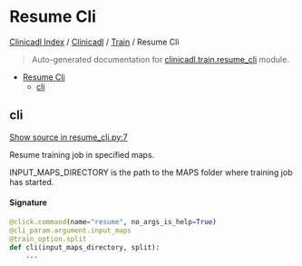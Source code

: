 # Resume Cli

[Clinicadl Index](../../README.md#clinicadl-index) /
[Clinicadl](../index.md#clinicadl) /
[Train](./index.md#train) /
Resume Cli

> Auto-generated documentation for [clinicadl.train.resume_cli](../../../clinicadl/train/resume_cli.py) module.

- [Resume Cli](#resume-cli)
  - [cli](#cli)

## cli

[Show source in resume_cli.py:7](../../../clinicadl/train/resume_cli.py#L7)

Resume training job in specified maps.

INPUT_MAPS_DIRECTORY is the path to the MAPS folder where training job has started.

#### Signature

```python
@click.command(name="resume", no_args_is_help=True)
@cli_param.argument.input_maps
@train_option.split
def cli(input_maps_directory, split):
    ...
```
